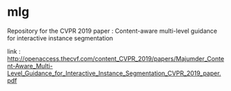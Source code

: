 # mlg
Repository for the CVPR 2019 paper : Content-aware multi-level guidance for interactive instance segmentation

link : http://openaccess.thecvf.com/content_CVPR_2019/papers/Majumder_Content-Aware_Multi-Level_Guidance_for_Interactive_Instance_Segmentation_CVPR_2019_paper.pdf 

